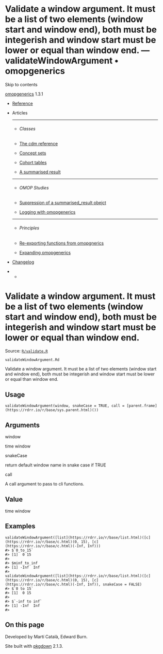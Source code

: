 # Validate a window argument. It must be a list of two elements (window start and window end), both must be integerish and window start must be lower or equal than window end. — validateWindowArgument • omopgenerics

Skip to contents

[omopgenerics](../index.html) 1.3.1

  * [Reference](../reference/index.html)
  * Articles
    * * * *

    * ###### Classes

    * [The cdm reference](../articles/cdm_reference.html)
    * [Concept sets](../articles/codelists.html)
    * [Cohort tables](../articles/cohorts.html)
    * [A summarised result](../articles/summarised_result.html)
    * * * *

    * ###### OMOP Studies

    * [Suppression of a summarised_result obejct](../articles/suppression.html)
    * [Logging with omopgenerics](../articles/logging.html)
    * * * *

    * ###### Principles

    * [Re-exporting functions from omopgnerics](../articles/reexport.html)
    * [Expanding omopgenerics](../articles/expanding_omopgenerics.html)
  * [Changelog](../news/index.html)


  *   * [](https://github.com/darwin-eu/omopgenerics/)



# Validate a window argument. It must be a list of two elements (window start and window end), both must be integerish and window start must be lower or equal than window end.

Source: [`R/validate.R`](https://github.com/darwin-eu/omopgenerics/blob/v1.3.1/R/validate.R)

`validateWindowArgument.Rd`

Validate a window argument. It must be a list of two elements (window start and window end), both must be integerish and window start must be lower or equal than window end.

## Usage
    
    
    validateWindowArgument(window, snakeCase = TRUE, call = [parent.frame](https://rdrr.io/r/base/sys.parent.html)())

## Arguments

window
    

time window

snakeCase
    

return default window name in snake case if TRUE

call
    

A call argument to pass to cli functions.

## Value

time window

## Examples
    
    
    validateWindowArgument([list](https://rdrr.io/r/base/list.html)([c](https://rdrr.io/r/base/c.html)(0, 15), [c](https://rdrr.io/r/base/c.html)(-Inf, Inf)))
    #> $`0_to_15`
    #> [1]  0 15
    #> 
    #> $minf_to_inf
    #> [1] -Inf  Inf
    #> 
    validateWindowArgument([list](https://rdrr.io/r/base/list.html)([c](https://rdrr.io/r/base/c.html)(0, 15), [c](https://rdrr.io/r/base/c.html)(-Inf, Inf)), snakeCase = FALSE)
    #> $`0 to 15`
    #> [1]  0 15
    #> 
    #> $`-inf to inf`
    #> [1] -Inf  Inf
    #> 
    
    

## On this page

Developed by Martí Català, Edward Burn.

Site built with [pkgdown](https://pkgdown.r-lib.org/) 2.1.3.

